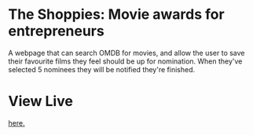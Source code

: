 # The Shoppies: Movie awards for entrepreneurs

A webpage that can search OMDB for movies, and allow the user to save their favourite films they feel should be up for nomination. When they've selected 5 nominees they will be notified they're finished.

# View Live

[here.](https://shoppies-awards-nominations.netlify.app/)


